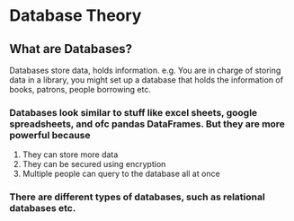 # Database Theory

## What are Databases?

Databases store data, holds information.
    e.g. You are in charge of storing data in a library, you might set up a database that holds the information of books, patrons,
    people borrowing etc.

### Databases look similar to stuff like excel sheets, google spreadsheets, and ofc pandas DataFrames. But they are more powerful because

1. They can store more data
2. They can be secured using encryption
3. Multiple people can query to the database all at once

### There are different types of databases, such as relational databases etc.

